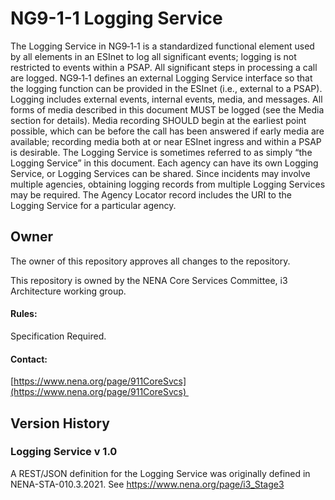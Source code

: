 # NG9-1-1 Logging Service

The Logging Service in NG9‑1‑1 is a standardized functional element used by all elements in an ESInet to log all significant events; logging is not restricted to events within a PSAP. All significant steps in processing a call are logged. NG9‑1‑1 defines an external Logging Service interface so that the logging function can be provided in the ESInet (i.e., external to a PSAP). Logging includes external events, internal events, media, and messages. All forms of media described in this document MUST be logged (see the Media section for details). Media recording SHOULD begin at the earliest point possible, which can be before the call has been answered if early media are available; recording media both at or near ESInet ingress and within a PSAP is desirable. The Logging Service is sometimes referred to as simply “the Logging Service” in this document. Each agency can have its own Logging Service, or Logging Services can be shared. Since incidents may involve multiple agencies, obtaining logging records from multiple Logging Services may be required. The Agency Locator record includes the URI to the Logging Service for a particular agency.

## Owner

The owner of this repository approves all changes to the repository. 

This repository is owned by the NENA Core Services Committee, i3 Architecture working group.

#### Rules:

Specification Required. 

#### Contact:

[https://www.nena.org/page/911CoreSvcs](https://www.nena.org/page/911CoreSvcs) 

## Version History

### Logging Service v 1.0

A REST/JSON definition for the Logging Service was originally defined in NENA-STA-010.3.2021. See https://www.nena.org/page/i3_Stage3
